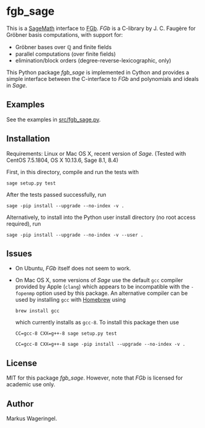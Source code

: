 # fgb_sage

This is a [SageMath](https://www.sagemath.org/) interface to
[FGb](https://www-polsys.lip6.fr/~jcf/FGb/index.html).
*FGb* is a C-library by J. C. Faugère for Gröbner basis computations, with
support for:

* Gröbner bases over ℚ and finite fields
* parallel computations (over finite fields)
* elimination/block orders (degree-reverse-lexicographic, only)

This Python package *fgb_sage* is implemented in Cython and provides a simple
interface between the C-interface to *FGb* and polynomials and ideals in
*Sage*.

## Examples

See the examples in [src/fgb_sage.py](src/fgb_sage.py).

## Installation

Requirements: Linux or Mac OS X, recent version of *Sage*.
(Tested with CentOS 7.5.1804, OS X 10.13.6, Sage 8.1, 8.4)

First, in this directory, compile and run the tests with
```
sage setup.py test
```

After the tests passed successfully, run
```
sage -pip install --upgrade --no-index -v .
```

Alternatively, to install into the Python user install directory (no root
access required), run
```
sage -pip install --upgrade --no-index -v --user .
```

## Issues

* On Ubuntu, *FGb* itself does not seem to work.

* On Mac OS X, some versions of *Sage* use the default `gcc` compiler provided
  by Apple (`clang`) which appears to be incompatible with the `-fopenmp`
  option used by this package. An alternative compiler can be used by
  installing `gcc` with [Homebrew](https://brew.sh/) using
  ```
  brew install gcc
  ```
  which currently installs as `gcc-8`. To install this package then use
  ```
  CC=gcc-8 CXX=g++-8 sage setup.py test

  CC=gcc-8 CXX=g++-8 sage -pip install --upgrade --no-index -v .
  ```

## License

MIT for this package *fgb_sage*. However, note that *FGb* is licensed for
academic use only.

## Author

Markus Wageringel.
